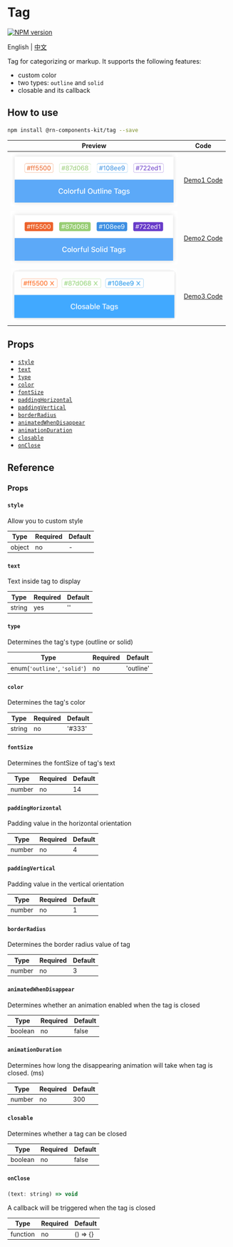 # Tag

[![NPM version](https://img.shields.io/npm/v/@rn-components-kit/tag.svg)](https://www.npmjs.com/package/@rn-components-kit/tag)

English | [中文](./README.zh-CN.md)

Tag for categorizing or markup. It supports the following features:

- custom color
- two types: `outline` and `solid`
- closable and its callback

## How to use

```bash
npm install @rn-components-kit/tag --save
```

|Preview|Code|
|------------|:---------:|
|<img width="375" src="./preview/colorful-outline-tags.png"/>|[Demo1 Code](./demos/Demo1.js)|
|<img width="375" src="./preview/colorful-solid-tags.png"/>|[Demo2 Code](./demos/Demo2.js)|
|<img width="375" src="./preview/closable-tags.gif"/>|[Demo3 Code](./demos/Demo3.js)|

## Props

- [`style`](#style)
- [`text`](#text)
- [`type`](#type)
- [`color`](#color)
- [`fontSize`](#fontSize)
- [`paddingHorizontal`](#paddingHorizontal)
- [`paddingVertical`](#paddingVertical)
- [`borderRadius`](#borderRadius)
- [`animatedWhenDisappear`](#animatedWhenDisappear)
- [`animationDuration`](#animationDuration)
- [`closable`](#closable)
- [`onClose`](#onClose)

## Reference

### Props

#### `style`

Allow you to custom style

|Type|Required|Default|
|----|--------|-------|
|object|no|-|

#### `text`

Text inside tag to display

|Type|Required|Default|
|----|--------|-------|
|string|yes|''|

#### `type`

Determines the tag's type (outline or solid)

|Type|Required|Default|
|----|--------|-------|
|enum(`'outline'`, `'solid'`)|no|'outline'|

#### `color`

Determines the tag's color

|Type|Required|Default|
|----|--------|-------|
|string|no|'#333'|

#### `fontSize`

Determines the fontSize of tag's text

|Type|Required|Default|
|----|--------|-------|
|number|no|14|

#### `paddingHorizontal`

Padding value in the horizontal orientation

|Type|Required|Default|
|----|--------|-------|
|number|no|4|

#### `paddingVertical`

Padding value in the vertical orientation

|Type|Required|Default|
|----|--------|-------|
|number|no|1|

#### `borderRadius`

Determines the border radius value of tag

|Type|Required|Default|
|----|--------|-------|
|number|no|3|

#### `animatedWhenDisappear`

Determines whether an animation enabled when the tag is closed

|Type|Required|Default|
|----|--------|-------|
|boolean|no|false|

#### `animationDuration`

Determines how long the disappearing animation will take when tag is closed. (ms)

|Type|Required|Default|
|----|--------|-------|
|number|no|300|

#### `closable`

Determines whether a tag can be closed

|Type|Required|Default|
|----|--------|-------|
|boolean|no|false|

#### `onClose`

```js
(text: string) => void
```

A callback will be triggered when the tag is closed

|Type|Required|Default|
|----|--------|-------|
|function|no|() => {}|
